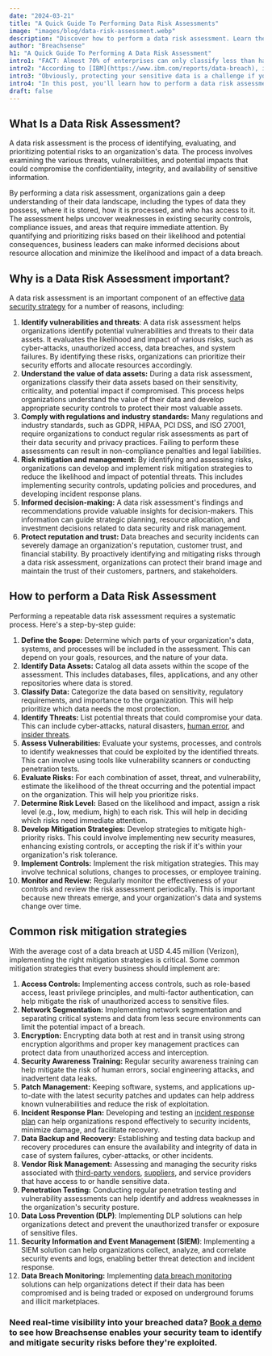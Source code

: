 ```yaml
---
date: "2024-03-21"
title: "A Quick Guide To Performing Data Risk Assessments"
image: "images/blog/data-risk-assessment.webp"
description: "Discover how to perform a data risk assessment. Learn the components of a comprehensive data risk assessment."
author: "Breachsense"
h1: "A Quick Guide To Performing A Data Risk Assessment"
intro1: "FACT: Almost 70% of enterprises can only classify less than half of their sensitive data ([Thales](https://cpl.thalesgroup.com/data-threat-report))."
intro2: "According to [IBM](https://www.ibm.com/reports/data-breach), in 2023, it took companies an average of 204 days to identify a breach."
intro3: "Obviously, protecting your sensitive data is a challenge if you don't know where it is or what it contains."
intro4: "In this post, you'll learn how to perform a data risk assessment as well as the most common mitigation strategies companies should deploy."
draft: false
---
```

## What Is a Data Risk Assessment?

A data risk assessment is the process of identifying, evaluating, and prioritizing potential risks to an organization's data. The process involves examining the various threats, vulnerabilities, and potential impacts that could compromise the confidentiality, integrity, and availability of sensitive information.

By performing a data risk assessment, organizations gain a deep understanding of their data landscape, including the types of data they possess, where it is stored, how it is processed, and who has access to it. The assessment helps uncover weaknesses in existing security controls, compliance issues, and areas that require immediate attention. By quantifying and prioritizing risks based on their likelihood and potential consequences, business leaders can make informed decisions about resource allocation and minimize the likelihood and impact of a data breach.

## Why is a Data Risk Assessment important?

A data risk assessment is an important component of an effective [data security strategy](https://www.breachsense.com/blog/data-security-strategy/) for a number of reasons, including:

1. **Identify vulnerabilities and threats**: A data risk assessment helps organizations identify potential vulnerabilities and threats to their data assets. It evaluates the likelihood and impact of various risks, such as cyber-attacks, unauthorized access, data breaches, and system failures. By identifying these risks, organizations can prioritize their security efforts and allocate resources accordingly.
2. **Understand the value of data assets:** During a data risk assessment, organizations classify their data assets based on their sensitivity, criticality, and potential impact if compromised. This process helps organizations understand the value of their data and develop appropriate security controls to protect their most valuable assets.
3. **Comply with regulations and industry standards:** Many regulations and industry standards, such as GDPR, HIPAA, PCI DSS, and ISO 27001, require organizations to conduct regular risk assessments as part of their data security and privacy practices. Failing to perform these assessments can result in non-compliance penalties and legal liabilities.
4. **Risk mitigation and management:** By identifying and assessing risks, organizations can develop and implement risk mitigation strategies to reduce the likelihood and impact of potential threats. This includes implementing security controls, updating policies and procedures, and developing incident response plans.
5. **Informed decision-making:** A data risk assessment's findings and recommendations provide valuable insights for decision-makers. This information can guide strategic planning, resource allocation, and investment decisions related to data security and risk management.
6. **Protect reputation and trust:** Data breaches and security incidents can severely damage an organization's reputation, customer trust, and financial stability. By proactively identifying and mitigating risks through a data risk assessment, organizations can protect their brand image and maintain the trust of their customers, partners, and stakeholders.

## How to perform a Data Risk Assessment

Performing a repeatable data risk assessment requires a systematic process. Here's a step-by-step guide:

1. **Define the Scope:** Determine which parts of your organization's data, systems, and processes will be included in the assessment. This can depend on your goals, resources, and the nature of your data.
2. **Identify Data Assets:** Catalog all data assets within the scope of the assessment. This includes databases, files, applications, and any other repositories where data is stored.
3. **Classify Data:** Categorize the data based on sensitivity, regulatory requirements, and importance to the organization. This will help prioritize which data needs the most protection.
4. **Identify Threats:** List potential threats that could compromise your data. This can include cyber-attacks, natural disasters, [human error](https://www.breachsense.com/blog/data-breach-human-error/), and [insider threats](https://www.breachsense.com/blog/insider-threat-data-breach/).
5. **Assess Vulnerabilities:** Evaluate your systems, processes, and controls to identify weaknesses that could be exploited by the identified threats. This can involve using tools like vulnerability scanners or conducting penetration tests.
6. **Evaluate Risks:** For each combination of asset, threat, and vulnerability, estimate the likelihood of the threat occurring and the potential impact on the organization. This will help you prioritize risks.
7. **Determine Risk Level:** Based on the likelihood and impact, assign a risk level (e.g., low, medium, high) to each risk. This will help in deciding which risks need immediate attention.
8. **Develop Mitigation Strategies:** Develop strategies to mitigate high-priority risks. This could involve implementing new security measures, enhancing existing controls, or accepting the risk if it's within your organization's risk tolerance.
9. **Implement Controls:** Implement the risk mitigation strategies. This may involve technical solutions, changes to processes, or employee training.
10. **Monitor and Review:** Regularly monitor the effectiveness of your controls and review the risk assessment periodically. This is important because new threats emerge, and your organization's data and systems change over time.

## Common risk mitigation strategies

With the average cost of a data breach at USD 4.45 million (Verizon), implementing the right mitigation strategies is critical. Some common mitigation strategies that every business should implement are:

1. **Access Controls:** Implementing access controls, such as role-based access, least privilege principles, and multi-factor authentication, can help mitigate the risk of unauthorized access to sensitive files.
2. **Network Segmentation:** Implementing network segmentation and separating critical systems and data from less secure environments can limit the potential impact of a breach.
3. **Encryption:** Encrypting data both at rest and in transit using strong encryption algorithms and proper key management practices can protect data from unauthorized access and interception.
4. **Security Awareness Training:** Regular security awareness training can help mitigate the risk of human errors, social engineering attacks, and inadvertent data leaks.
5. **Patch Management:** Keeping software, systems, and applications up-to-date with the latest security patches and updates can help address known vulnerabilities and reduce the risk of exploitation.
6. **Incident Response Plan:** Developing and testing an [incident response plan](https://www.breachsense.com/blog/data-breach-response/) can help organizations respond effectively to security incidents, minimize damage, and facilitate recovery.
7. **Data Backup and Recovery:** Establishing and testing data backup and recovery procedures can ensure the availability and integrity of data in case of system failures, cyber-attacks, or other incidents.
8. **Vendor Risk Management:** Assessing and managing the security risks associated with [third-party vendors](https://www.breachsense.com/blog/third-party-data-breach/), [suppliers](https://www.breachsense.com/blog/prevent-third-party-data-breaches/), and service providers that have access to or handle sensitive data.
9. **Penetration Testing:** Conducting regular penetration testing and vulnerability assessments can help identify and address weaknesses in the organization's security posture.
10. **Data Loss Prevention (DLP)**: Implementing DLP solutions can help organizations detect and prevent the unauthorized transfer or exposure of sensitive files.
11. **Security Information and Event Management (SIEM)**: Implementing a SIEM solution can help organizations collect, analyze, and correlate security events and logs, enabling better threat detection and incident response.
12. **Data Breach Monitoring:** Implementing [data breach monitoring](https://www.breachsense.com/data-breach-monitoring/) solutions can help organizations detect if their data has been compromised and is being traded or exposed on underground forums and illicit marketplaces.

### Need real-time visibility into your breached data? [Book a demo](https://www.breachsense.com/book-demo/) to see how Breachsense enables your security team to identify and mitigate security risks before they're exploited.
